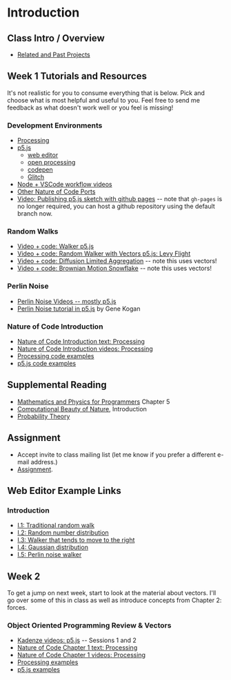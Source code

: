 # Introduction

## Class Intro / Overview
* [Related and Past Projects](https://github.com/nature-of-code/noc-syllabus-S20/wiki/Related-Work)

## Week 1 Tutorials and Resources

It's  not realistic for you to consume everything that is below. Pick and choose what is most helpful and useful to you. Feel free to send me feedback as what doesn't work well or you feel is missing!

### Development Environments
* [Processing](http://www.processing.org)
* [p5.js](http://p5js.org)
   * [web editor](https://editor.p5js.org/)
   * [open processing](https://www.openprocessing.org/)
   * [codepen](https://codepen.io/)
   * [Glitch](https://glitch.com/)
* [Node + VSCode workflow videos](https://www.youtube.com/playlist?list=PLRqwX-V7Uu6Zu_uqEA6NqhLzKLACwU74X)
* [Other Nature of Code Ports](https://github.com/nature-of-code/noc-examples-processing/blob/master/README.md)
* [Video: Publishing p5.js sketch with github pages](https://www.youtube.com/watch?v=8HPYsDTk17A) -- note that `gh-pages` is no longer required, you can host a github repository using the default branch now.

### Random Walks
* [Video + code: Walker p5.js](https://thecodingtrain.com/CodingChallenges/052-random-walk.html)
* [Video + code: Random Walker with Vectors p5.js: Levy Flight](https://thecodingtrain.com/CodingChallenges/053-random-walk-levy.html)
* [Video + code: Diffusion Limited Aggregation](https://thecodingtrain.com/CodingChallenges/034-dla) -- note this uses vectors!
* [Video + code: Brownian Motion Snowflake](https://thecodingtrain.com/CodingChallenges/127-snowflake-brownian.html) -- note this uses vectors!

### Perlin Noise
* [Perlin Noise Videos -- mostly p5.js](https://www.youtube.com/playlist?list=PLRqwX-V7Uu6bgPNQAdxQZpJuJCjeOr7VD)
* [Perlin Noise tutorial in p5.js](http://genekogan.com/code/p5js-perlin-noise/) by Gene Kogan

### Nature of Code Introduction
* [Nature of Code Introduction text: Processing](http://natureofcode.com/book/introduction/)
* [Nature of Code Introduction videos: Processing](https://www.youtube.com/playlist?list=PLRqwX-V7Uu6YVljJvFRCyRM6mmF5wMPeE)
* [Processing code examples](https://github.com/nature-of-code/The-Nature-of-Code-Examples/tree/master/introduction)
* [p5.js code examples](https://github.com/nature-of-code/The-Nature-of-Code-Examples-p5.js/tree/master/chp00_introduction)

## Supplemental Reading
* [Mathematics and Physics for Programmers](http://amzn.to/2Fhooq7) Chapter 5
* [Computational Beauty of Nature](http://amzn.to/2Gk3WpQ), Introduction
* [Probability Theory](http://www.probabilitytheory.info/)

## Assignment
* Accept invite to class mailing list (let me know if you prefer a different e-mail address.)
* [Assignment](https://github.com/nature-of-code/noc-syllabus-S20/wiki/Assignment-1).

## Web Editor Example Links

### Introduction
* [I.1: Traditional random walk](http://editor.p5js.org/natureofcode/sketches/Hk4LOoSvx)
* [I.2: Random number distribution](http://editor.p5js.org/natureofcode/sketches/BJHTAHUwe)
* [I.3: Walker that tends to move to the right](http://editor.p5js.org/natureofcode/sketches/SkPQJIUwx)
* [I.4: Gaussian distribution](http://editor.p5js.org/natureofcode/sketches/S120y8Uwx)
* [I.5: Perlin noise walker](http://editor.p5js.org/natureofcode/sketches/SkuNg88Dx)

## Week 2

To get a jump on next week, start to look at the material about vectors. I'll go over some of this in class as well as introduce concepts from Chapter 2: forces.

### Object Oriented Programming Review & Vectors
* [Kadenze videos: p5.js](https://www.kadenze.com/courses/the-nature-of-code/info) -- Sessions 1 and 2
* [Nature of Code Chapter 1 text: Processing](http://natureofcode.com/book/chapter-1-vectors/)
* [Nature of Code Chapter 1 videos: Processing](https://www.youtube.com/playlist?list=PLRqwX-V7Uu6ZwSmtE13iJBcoI-r4y7iEc)
* [Processing examples](https://github.com/shiffman/The-Nature-of-Code-Examples/tree/master/chp1_vectors)
* [p5.js examples](https://github.com/shiffman/The-Nature-of-Code-Examples-p5.js/tree/master/chp01_vectors)
